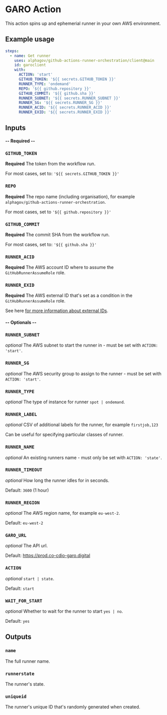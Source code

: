 # GARO Action

This action spins up and ephemerial runner in your own AWS environment.

## Example usage

``` yml
steps:
  - name: Get runner
    uses: alphagov/github-actions-runner-orchestration/client@main
    id: garoclient
    with:
      ACTION: 'start'
      GITHUB_TOKEN: '${{ secrets.GITHUB_TOKEN }}'
      RUNNER_TYPE: 'ondemand'
      REPO: '${{ github.repository }}'
      GITHUB_COMMIT: '${{ github.sha }}'
      RUNNER_SUBNET: '${{ secrets.RUNNER_SUBNET }}'
      RUNNER_SG: '${{ secrets.RUNNER_SG }}'
      RUNNER_ACID: '${{ secrets.RUNNER_ACID }}'
      RUNNER_EXID: '${{ secrets.RUNNER_EXID }}'
```

## Inputs

#### -- Required --

### `GITHUB_TOKEN`

**Required** The token from the workflow run.

For most cases, set to: `'${{ secrets.GITHUB_TOKEN }}'`

### `REPO`

**Required** The repo name (including organisation), for example `alphagov/github-actions-runner-orchestration`.

For most cases, set to `'${{ github.repository }}'`

### `GITHUB_COMMIT`

**Required** The commit SHA from the workflow run.

For most cases, set to: `'${{ github.sha }}'`

### `RUNNER_ACID`

**Required** The AWS account ID where to assume the `GitHubRunnerAssumeRole` role.

### `RUNNER_EXID`

**Required** The AWS external ID that's set as a condition in the `GitHubRunnerAssumeRole` role.

See here [for more information about external IDs](https://docs.aws.amazon.com/IAM/latest/UserGuide/id_roles_create_for-user_externalid.html).

#### -- Optionals --

### `RUNNER_SUBNET`

_optional_ The AWS subnet to start the runner in - must be set with `ACTION: 'start'`.

### `RUNNER_SG`

_optional_ The AWS security group to assign to the runner - must be set with `ACTION: 'start'`.

### `RUNNER_TYPE`

_optional_ The type of instance for runner `spot | ondemand`.

### `RUNNER_LABEL`

_optional_ CSV of additional labels for the runner, for example `firstjob,123`

Can be useful for specifying particular classes of runner.

### `RUNNER_NAME`

_optional_ An existing runners name - must only be set with `ACTION: 'state'`.

### `RUNNER_TIMEOUT`

_optional_ How long the runner idles for in seconds.

Default: `3600` (1 hour)

### `RUNNER_REGION`

_optional_ The AWS region name, for example `eu-west-2`.

Default: `eu-west-2`

### `GARO_URL`

_optional_ The API url.

Default: https://prod.co-cdio-garo.digital

### `ACTION`

_optional_ `start | state`.

Default: `start`

### `WAIT_FOR_START`

_optional_ Whether to wait for the runner to start `yes | no`.

Default: `yes`


## Outputs

### `name`

The full runner name.

### `runnerstate`

The runner's state.

### `uniqueid`

The runner's unique ID that's randomly generated when created.
